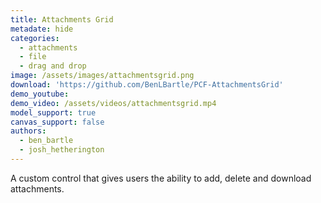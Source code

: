 ```yaml
---
title: Attachments Grid
metadate: hide
categories:
  - attachments
  - file
  - drag and drop
image: /assets/images/attachmentsgrid.png
download: 'https://github.com/BenLBartle/PCF-AttachmentsGrid'
demo_youtube:
demo_video: /assets/videos/attachmentsgrid.mp4
model_support: true
canvas_support: false
authors:
  - ben_bartle
  - josh_hetherington
---
```


A custom control that gives users the ability to add, delete and download attachments.
